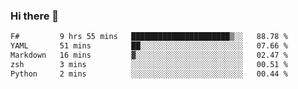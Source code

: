 ### Hi there 👋

<!--
**gustavkrist/gustavkrist** is a ✨ _special_ ✨ repository because its `README.md` (this file) appears on your GitHub profile.

Here are some ideas to get you started:

- 🔭 I’m currently working on ...
- 🌱 I’m currently learning ...
- 👯 I’m looking to collaborate on ...
- 🤔 I’m looking for help with ...
- 💬 Ask me about ...
- 📫 How to reach me: ...
- 😄 Pronouns: ...
- ⚡ Fun fact: ...
-->

<!--START_SECTION:waka-->

```txt
F#         9 hrs 55 mins   ██████████████████████▒░░   88.78 %
YAML       51 mins         ██░░░░░░░░░░░░░░░░░░░░░░░   07.66 %
Markdown   16 mins         ▓░░░░░░░░░░░░░░░░░░░░░░░░   02.47 %
zsh        3 mins          ░░░░░░░░░░░░░░░░░░░░░░░░░   00.51 %
Python     2 mins          ░░░░░░░░░░░░░░░░░░░░░░░░░   00.44 %
```

<!--END_SECTION:waka-->
